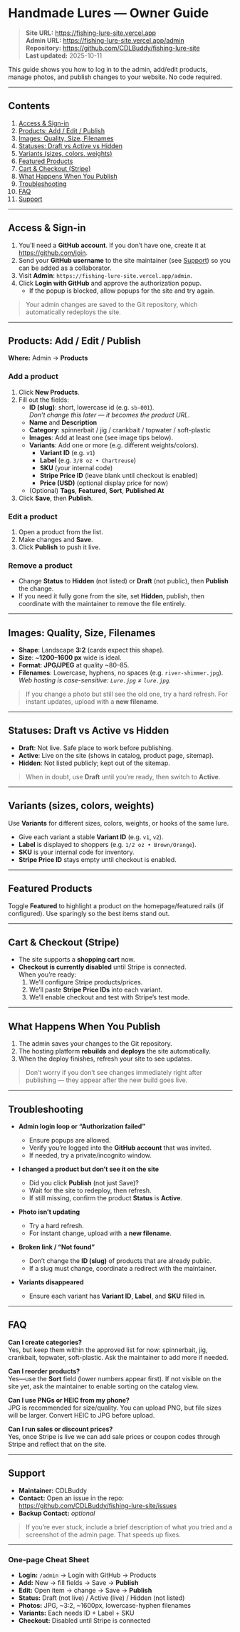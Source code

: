 # Handmade Lures — Owner Guide

> **Site URL:** https://fishing-lure-site.vercel.app  
> **Admin URL:** https://fishing-lure-site.vercel.app/admin  
> **Repository:** https://github.com/CDLBuddy/fishing-lure-site  
> **Last updated:** 2025-10-11

This guide shows you how to log in to the admin, add/edit products, manage photos, and publish changes to your website. No code required.

---

## Contents

1. [Access & Sign-in](#access--sign-in)  
2. [Products: Add / Edit / Publish](#products-add--edit--publish)  
3. [Images: Quality, Size, Filenames](#images-quality-size-filenames)  
4. [Statuses: Draft vs Active vs Hidden](#statuses-draft-vs-active-vs-hidden)  
5. [Variants (sizes, colors, weights)](#variants-sizes-colors-weights)  
6. [Featured Products](#featured-products)  
7. [Cart & Checkout (Stripe)](#cart--checkout-stripe)  
8. [What Happens When You Publish](#what-happens-when-you-publish)  
9. [Troubleshooting](#troubleshooting)  
10. [FAQ](#faq)  
11. [Support](#support)

---

## Access & Sign-in

1. You’ll need a **GitHub account**. If you don’t have one, create it at https://github.com/join.
2. Send your **GitHub username** to the site maintainer (see [Support](#support)) so you can be added as a collaborator.
3. Visit **Admin**: `https://fishing-lure-site.vercel.app/admin`.
4. Click **Login with GitHub** and approve the authorization popup.  
   - If the popup is blocked, allow popups for the site and try again.

> Your admin changes are saved to the Git repository, which automatically redeploys the site.

---

## Products: Add / Edit / Publish

**Where:** Admin → **Products**

### Add a product
1. Click **New Products**.
2. Fill out the fields:
   - **ID (slug)**: short, lowercase id (e.g. `sb-001`).  
     _Don’t change this later — it becomes the product URL._
   - **Name** and **Description**
   - **Category**: spinnerbait / jig / crankbait / topwater / soft-plastic
   - **Images**: Add at least one (see image tips below).
   - **Variants**: Add one or more (e.g. different weights/colors).
     - **Variant ID** (e.g. `v1`)
     - **Label** (e.g. `3/8 oz • Chartreuse`)
     - **SKU** (your internal code)
     - **Stripe Price ID** (leave blank until checkout is enabled)
     - **Price (USD)** (optional display price for now)
   - (Optional) **Tags**, **Featured**, **Sort**, **Published At**
3. Click **Save**, then **Publish**.

### Edit a product
1. Open a product from the list.
2. Make changes and **Save**.
3. Click **Publish** to push it live.

### Remove a product
- Change **Status** to **Hidden** (not listed) or **Draft** (not public), then **Publish** the change.
- If you need it fully gone from the site, set **Hidden**, publish, then coordinate with the maintainer to remove the file entirely.

---

## Images: Quality, Size, Filenames

- **Shape**: Landscape **3:2** (cards expect this shape).  
- **Size**: ~**1200–1600 px** wide is ideal.
- **Format**: **JPG/JPEG** at quality ~80–85.
- **Filenames**: Lowercase, hyphens, no spaces (e.g. `river-shimmer.jpg`).  
  _Web hosting is case-sensitive: `Lure.jpg` ≠ `lure.jpg`._

> If you change a photo but still see the old one, try a hard refresh. For instant updates, upload with a **new filename**.

---

## Statuses: Draft vs Active vs Hidden

- **Draft**: Not live. Safe place to work before publishing.
- **Active**: Live on the site (shows in catalog, product page, sitemap).
- **Hidden**: Not listed publicly; kept out of the sitemap.

> When in doubt, use **Draft** until you’re ready, then switch to **Active**.

---

## Variants (sizes, colors, weights)

Use **Variants** for different sizes, colors, weights, or hooks of the same lure.

- Give each variant a stable **Variant ID** (e.g. `v1`, `v2`).
- **Label** is displayed to shoppers (e.g. `1/2 oz • Brown/Orange`).
- **SKU** is your internal code for inventory.
- **Stripe Price ID** stays empty until checkout is enabled.

---

## Featured Products

Toggle **Featured** to highlight a product on the homepage/featured rails (if configured). Use sparingly so the best items stand out.

---

## Cart & Checkout (Stripe)

- The site supports a **shopping cart** now.
- **Checkout is currently disabled** until Stripe is connected.  
  When you’re ready:
  1. We’ll configure Stripe products/prices.
  2. We’ll paste **Stripe Price IDs** into each variant.
  3. We’ll enable checkout and test with Stripe’s test mode.

---

## What Happens When You Publish

1. The admin saves your changes to the Git repository.
2. The hosting platform **rebuilds** and **deploys** the site automatically.
3. When the deploy finishes, refresh your site to see updates.

> Don’t worry if you don’t see changes immediately right after publishing — they appear after the new build goes live.

---

## Troubleshooting

- **Admin login loop or “Authorization failed”**  
  - Ensure popups are allowed.  
  - Verify you’re logged into the **GitHub account** that was invited.  
  - If needed, try a private/incognito window.

- **I changed a product but don’t see it on the site**  
  - Did you click **Publish** (not just Save)?  
  - Wait for the site to redeploy, then refresh.  
  - If still missing, confirm the product **Status** is **Active**.

- **Photo isn’t updating**  
  - Try a hard refresh.  
  - For instant change, upload with a **new filename**.

- **Broken link / “Not found”**  
  - Don’t change the **ID (slug)** of products that are already public.  
  - If a slug must change, coordinate a redirect with the maintainer.

- **Variants disappeared**  
  - Ensure each variant has **Variant ID**, **Label**, and **SKU** filled in.

---

## FAQ

**Can I create categories?**  
Yes, but keep them within the approved list for now: spinnerbait, jig, crankbait, topwater, soft-plastic. Ask the maintainer to add more if needed.

**Can I reorder products?**  
Yes—use the **Sort** field (lower numbers appear first). If not visible on the site yet, ask the maintainer to enable sorting on the catalog view.

**Can I use PNGs or HEIC from my phone?**  
JPG is recommended for size/quality. You can upload PNG, but file sizes will be larger. Convert HEIC to JPG before upload.

**Can I run sales or discount prices?**  
Yes, once Stripe is live we can add sale prices or coupon codes through Stripe and reflect that on the site.

---

## Support

- **Maintainer:** CDLBuddy  
- **Contact:** Open an issue in the repo: https://github.com/CDLBuddy/fishing-lure-site/issues  
- **Backup Contact:** _optional_

> If you’re ever stuck, include a brief description of what you tried and a screenshot of the admin page. That speeds up fixes.

---

### One-page Cheat Sheet

- **Login:** `/admin` → Login with GitHub → Products  
- **Add:** New → fill fields → Save → **Publish**  
- **Edit:** Open item → change → Save → **Publish**  
- **Status:** Draft (not live) / Active (live) / Hidden (not listed)  
- **Photos:** JPG, ~3:2, ~1600px, lowercase-hyphen filenames  
- **Variants:** Each needs ID + Label + SKU  
- **Checkout:** Disabled until Stripe is connected